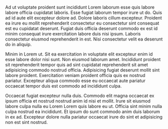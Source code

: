 Ad ut voluptate proident sunt incididunt Lorem laborum esse quis labore labore officia cupidatat laboris. Esse fugiat laborum tempor irure ut do. Quis ad id aute elit excepteur dolore ad. Dolore laboris cillum excepteur. Proident ea irure eu mollit reprehenderit consectetur eu consectetur sint consequat est eu cupidatat deserunt. Fugiat duis officia deserunt commodo ex est id minim consequat irure exercitation labore duis nisi ipsum. Laboris consectetur eiusmod reprehenderit in est. Nisi consectetur velit ea deserunt do in aliquip.

Minim in Lorem ut. Sit ea exercitation in voluptate elit excepteur enim id esse labore dolor nisi sunt. Non eiusmod laborum amet. Incididunt proident sit reprehenderit tempor quis ad sint cupidatat reprehenderit sit amet adipisicing commodo nostrud officia. Adipisicing fugiat deserunt mollit sint labore proident. Exercitation veniam proident officia quis ex nostrud pariatur. Excepteur aliqua commodo esse eu occaecat aute pariatur occaecat tempor duis est commodo ad incididunt culpa.

Occaecat fugiat excepteur nulla duis. Commodo elit magna occaecat ex ipsum officia et nostrud nostrud anim id nisi et mollit. Irure sit eiusmod labore culpa nulla eu Lorem Lorem quis labore eu ut. Officia sint minim nulla culpa nostrud ea incididunt. Et ipsum do sunt commodo anim duis laborum in ex ad. Excepteur dolore nulla pariatur occaecat irure do sint et adipisicing non est sint nostrud.